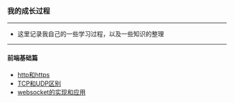 ### 我的成长过程
********
+ 这里记录我自己的一些学习过程，以及一些知识的整理
*******
#### 前端基础篇
 + [http和https](https://github.com/beiweidaochenaili/lingxiao.github.io/issues/1)
 + [TCP和UDP区别]()
 + [websocket的实现和应用]()

